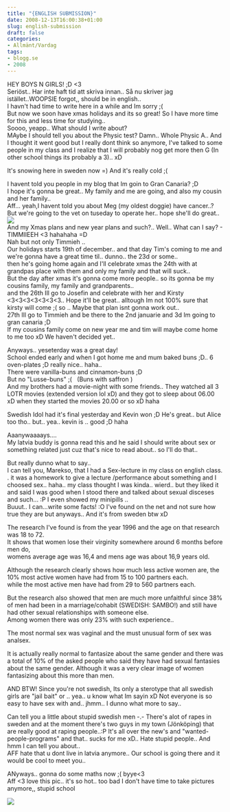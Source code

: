 ```yaml
---
title: "{ENGLISH SUBMISSION}"
date: 2008-12-13T16:00:38+01:00
slug: english-submission
draft: false
categories:
- Allmänt/Vardag
tags:
- blogg.se
- 2008
---
```

HEY BOYS N GIRLS! ;D <3  
Seriöst.. Har inte haft tid att skriva innan.. Så nu skriver jag istället..WOOPSIE forgot,, should be in english..  
I havn't had time to write here in a while and Im sorry ;(  
But now we soon have xmas holidays and its so great! So I have more time for this and less time for studying..  
Soooo, yeapp.. What should I write about?  
MAybe I should tell you about the Physic test? Damn.. Whole Physic A.. And I thought it went good but I really dont think so anymore, I've talked to some people in my class and I realize that I will probably nog get more then G (In other school things its probably a 3).. xD  
  
It's snowing here in sweden now =) And it's really cold ;(  
  
I havent told you people in my blog that Im goin to Gran Canaria? ;D  
I hope it's gonna be great.. My family and me are going, and also my cousin and her family..  
Aff... yeah,I havent told you about Meg (my oldest doggie) have cancer..? But we're going to the vet on tuseday to operate her.. hope she'll do great..  
![](/assets/images/blogg.se/gc4_23533897.jpg)  
And my Xmas plans and new year plans and such?.. Well.. What can I say? - TIMMIIEEH <3 hahahaha =D  
Nah but not only Timmieh ..  
Our holidays starts 19th of december.. and that day Tim's coming to me and we're gonna have a great time til.. dunno.. the 23d or some..  
then he's going home again and I'll celebrate xmas the 24th with at grandpas place with them and only my family and that will suck..  
But the day after xmas it's gonna come more people.. so its gonna be my cousins family, my family and grandparents..  
and the 26th Ill go to Josefin and celebrate with her and Kirsty <3<3<3<3<3<3<3.. Hope it'll be great.. alltough Im not 100% sure that kirsty will come ;( so .. Maybe that plan isnt gonna work out..  
27th Ill go to Timmieh and be there to the 2nd januarie and 3d Im going to gran canaria ;D  
If my cousins family come on new year me and tim will maybe come home to me too xD We haven't decided yet..  
  
Anyways.. yeseterday was a great day!  
School ended early and when I got home me and mum baked buns ;D.. 6 oven-plates ;D really nice.. haha..  
There were vanilla-buns and cinnamon-buns ;D  
But no "Lusse-buns" ;(   (Buns with saffron )  
And my brothers had a movie-night with some friends.. They watched all 3 LOTR movies (extended version lol xD) and they got to sleep about 06.00 xD when they started the movies 20.00 or so xD haha  
  
Swedish Idol had it's final yesterday and Kevin won ;D He's great.. but Alice too tho.. but.. yea.. kevin is .. good ;D haha  
  
Aaanywaaaays....  
My latvia buddy is gonna read this and he said I should write about sex or something related just cuz that's nice to read about.. so I'll do that..  
  
But really dunno what to say..  
I can tell you, Marekso, that I had a Sex-lecture in my class on english class. . it was a homework to give a lecture /performance about something and I choosed sex.. haha.. my class thought I was kinda.. wierd.. but they liked it and said I was good when I stood there and talked about sexual disceses and such... :P I even showed my minipills ..  
Buuut.. I can...write some facts! :O I've found on the net and not sure how true they are but anyways.. And it's from sweden btw xD  
  
The research I've found is from the year 1996 and the age on that research was 18 to 72.  
It shows that women lose their virginity somewhere around 6 months before men do,  
womens average age was 16,4 and mens age was about 16,9 years old.  
  
Although the research clearly shows how much less active women are, the 10% most active women have had from 15 to 100 partners each.  
while the most active men have had from 29 to 560 partners each.  
  
But the research also showed that men are much more unfaithful since 38% of men had been in a marriage/cohabit (SWEDISH: SAMBO!) and still have had other sexual relationships with someone else.  
Among women there was only 23% with such experience..  
  
The most normal sex was vaginal and the must unusual form of sex was analsex.  
  
It is actually really normal to fantasize about the same gender and there was a total of 10% of the asked people who said they have had sexual fantasies about the same gender. Although it was a very clear image of women fantasizing about this more than men.  
  
AND BTW! Since you're not swedish, Its only a sterotype that all swedish girls are "jail bait" or .. yea.. u know what Im sayin xD Not everyone is so easy to have sex with and.. jhmm.. I dunno what more to say..  
  
Can tell you a little about stupid swedish men -.- There's alot of rapes in sweden and at the moment there's two guys in my town (Jönköping) that are really good at raping people..:P It's all over the new's and "wanted-people-programs" and that.. sucks for me xD.. Hate stupid people.. And hmm I can tell you about..  
AFF hate that u dont live in latvia anymore.. Our school is going there and it would be cool to meet you..  
  
ANyways.. gonna do some maths now ;( byye<3  
Aff <3 love this pic.. it's so hot.. too bad I don't have time to take pictures anymore,, stupid school  
  
![](/assets/images/blogg.se/img_1261_23534142.jpg)